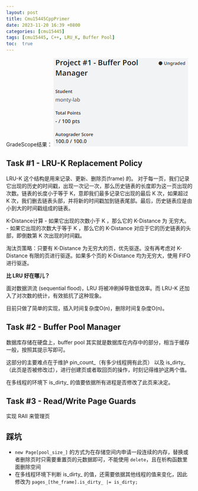 ```yaml
---
layout: post
title: Cmu15445CppPrimer
date: 2023-11-20 16:39 +0800
categories: [cmu15445]
tags: [cmu15445, C++, LRU_K, Buffer Pool]
toc:  true
---
```


GradeScope结果：
![image.png](/assets/img/cmu_grade1.png)

## Task #1 - LRU-K Replacement Policy

LRU-K 这个结构是用来记录、更新、删除页(frame) 的。 对于每一页，我们记录它出现的历史的时间戳，出现一次记一次，那么历史链表的长度即为这一页出现的次数。链表的长度小于等于 K，意即我们最多记录它出现的最后 K 次，如果超过 K 次，我们删去链表头部，并将新的时间戳加到链表尾部。最后，历史链表应是由小到大的时间戳组成的链表。

K-Distance计算 - 如果它出现的次数小于 K ，那么它的 K-Distance 为 无穷大。 - 如果它出现的次数大于等于 K ，那么它的 K-Distance 对应于它的历史链表的头部，即倒数第 K 次出现的时间戳。

淘汰页策略：只要有 K-Distance 为无穷大的页，优先驱逐。没有再考虑对 K-Distance 有限的页进行驱逐。如果多个页的 K-Distance 均为无穷大，使用 FIFO 进行驱逐。

**比 LRU 好在哪儿？**

面对数据洪流 (sequential flood)，LRU 将被冲刷掉导致低效率。而 LRU-K 还加入了对次数的统计，有效抵抗了这种现象。

目前只做了简单的实现，插入时间复杂度O(n)，删除时间复杂度O(n)。

## Task #2 - Buffer Pool Manager

数据库存储在硬盘上，buffer pool 其实就是数据库在内存中的部分，相当于缓存一般，按照其提示写即可。

这部分的主要难点在于维护 pin_count_（有多少线程拥有此页） 以及 is_dirty_（此页是否被修改过），进行创建页或者取回页的操作，时刻记得维护这两个值。

在多线程的环境下 is_dirty_ 的值要依据所有进程是否修改了此页来决定。

## Task #3 - Read/Write Page Guards

实现 RAII 来管理页

## 踩坑

- `new Page[pool_size_]` 的方式为在存储空间内申请一段连续的内存，替换或者删除页时只需要重置页的元数据即可，不能使用 `delete`，且在析构函数里面删除空间
- 在多线程环境下判断 is_dirty_ 的值，还需要依据其他线程的值来变化，因此修改为 `pages_[the_frame].is_dirty_ |= is_dirty;`